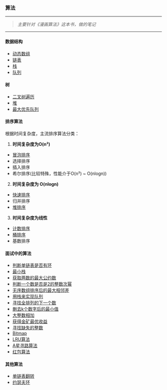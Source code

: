 ### 算法


---


>*主要针对《漫画算法》这本书，做的笔记*

---

#### 数据结构

- [动态数组](./MyArray.java)
- [链表](./MyLinkedList.java)
- [栈](./MyStack.java)
- [队列](./MyQueue.java)
#### 树

- [二叉树遍历](./MyBinaryTree.java)
- [堆](./MyHeap.java)
- [最大优先队列](./MyPriorityQueue.java)


#### 排序算法

根据时间复杂度，主流排序算法分类：

1. **时间复杂度为O(n²)**
 - [冒泡排序](./MyBubbleSort.java)
 - 选择排序
 - 插入排序
 - 希尔排序(比较特殊，性能介于O(n²) ~ O(nlogn))

2. **时间复杂度为 O(nlogn)**
 - [快速排序](./MyQuickSort.java)
 - 归并排序
 - [堆排序](./MyHeapSort.java)
 
3. **时间复杂度为线性**
 - [计数排序](./MyCountSort.java)
 - [桶排序](./MyBucketSort.java)
 - 基数排序


#### 面试中的算法

- [判断单链表是否有环](./InterviewIsCycle.java)
- [最小栈](./InterviewMinStack.java)
- [获取两数的最大公约数](./InterviewGetGreatestCommonDivisor.java)
- [判断一个数是否是2的整数次幂](./InterviewIsPowerOf2.java)
- [无序数组排序后的最大相邻差](./InterviewGetMaxSortedDistance.java)
- [用栈来实现队列](./InterviewQueue.java)
- [寻找全排列的下一个数](./InterviewFindNearestNumber.java)
- [删去k个数字后的最小值](./InterviewRemoveKDigits.java)
- [大整数相加](./InterviewBigNumberSum.java)
- [获得金矿最优收益](./InterviewGetBestGoldMining.java)
- [寻找缺失的整数](./InterviewFindLostNum.java)
- [Bitmap](./MyBitmap.java)
- [LRU算法](./MyLRUCache.java)
- [A星寻路算法](./MyAStarSearch.java)
- [红包算法](./MyDivideRedPackage.java)

#### 其他算法

- [单链表翻转](./NodeReverse.java)
- [约瑟夫环](./Josephus.java)